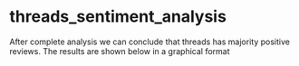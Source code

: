 # threads_sentiment_analysis
<p> After complete analysis we can conclude that threads has majority positive reviews. The results are shown below in a graphical format</p>
